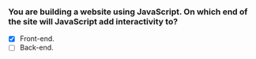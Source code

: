 ### You are building a website using JavaScript. On which end of the site will JavaScript add interactivity to?

- [x] Front-end.
- [ ] Back-end.
